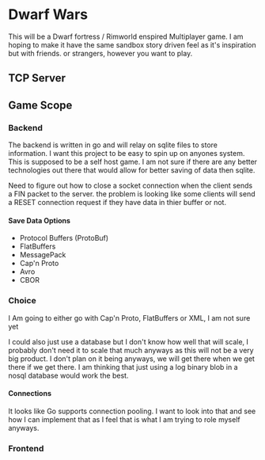 # Dwarf Wars

This will be a Dwarf fortress / Rimworld enspired Multiplayer game. I am hoping to make it have the same sandbox story driven feel as it's inspiration but with friends. or strangers, however you want to play.

## TCP Server

## Game Scope

### Backend

The backend is written in go and will relay on sqlite files to store information. I want this project to be easy to spin up on anyones system. This is supposed to be a self host game. I am not sure if there are any better technologies out there that would allow for better saving of data then sqlite.

Need to figure out how to close a socket connection when the client sends a FIN packet to the server. the problem is looking like some clients will send a RESET connection request if they have data in thier buffer or not.

#### Save Data Options

- Protocol Buffers (ProtoBuf)
- FlatBuffers
- MessagePack
- Cap'n Proto
- Avro
- CBOR


### Choice

I Am going to either go with Cap'n Proto, FlatBuffers or XML, I am not sure yet

I could also just use a database but I don't know how well that will scale, I probably don't need it to scale that much anyways as this will not be a very big product. I don't plan on it being anyways, we will get there when we get there if we get there. I am thinking that just using a log binary blob in a nosql database would work the best.

#### Connections

It looks like Go supports connection pooling. I want to look into that and see how I can implement that as I feel that is what I am trying to role myself anyways.

### Frontend

